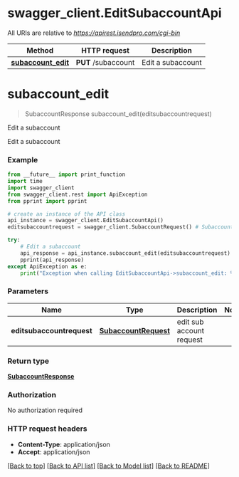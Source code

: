 # swagger_client.EditSubaccountApi

All URIs are relative to *https://apirest.isendpro.com/cgi-bin*

Method | HTTP request | Description
------------- | ------------- | -------------
[**subaccount_edit**](EditSubaccountApi.md#subaccount_edit) | **PUT** /subaccount | Edit a subaccount


# **subaccount_edit**
> SubaccountResponse subaccount_edit(editsubaccountrequest)

Edit a subaccount

Edit a subaccount

### Example
```python
from __future__ import print_function
import time
import swagger_client
from swagger_client.rest import ApiException
from pprint import pprint

# create an instance of the API class
api_instance = swagger_client.EditSubaccountApi()
editsubaccountrequest = swagger_client.SubaccountRequest() # SubaccountRequest | edit sub account request

try:
    # Edit a subaccount
    api_response = api_instance.subaccount_edit(editsubaccountrequest)
    pprint(api_response)
except ApiException as e:
    print("Exception when calling EditSubaccountApi->subaccount_edit: %s\n" % e)
```

### Parameters

Name | Type | Description  | Notes
------------- | ------------- | ------------- | -------------
 **editsubaccountrequest** | [**SubaccountRequest**](SubaccountRequest.md)| edit sub account request | 

### Return type

[**SubaccountResponse**](SubaccountResponse.md)

### Authorization

No authorization required

### HTTP request headers

 - **Content-Type**: application/json
 - **Accept**: application/json

[[Back to top]](#) [[Back to API list]](../README.md#documentation-for-api-endpoints) [[Back to Model list]](../README.md#documentation-for-models) [[Back to README]](../README.md)

